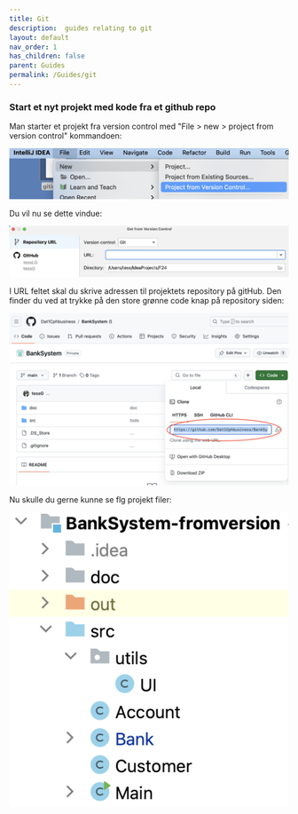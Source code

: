 ```yaml
---
title: Git
description:  guides relating to git
layout: default
nav_order: 1
has_children: false
parent: Guides
permalink: /Guides/git
---
```


### Start et nyt projekt med kode fra et github repo

Man starter et projekt fra version control med "File > new > project from version control" kommandoen:

![screen1](../assets/images/guides/Screen1.png)



Du vil nu se dette vindue:

![screen1](../assets/images/guides/Screen2.png)


I URL feltet skal du skrive adressen til projektets repository på gitHub. Den finder du ved at trykke på den store grønne code knap på repository siden:

![screen1](../assets/images/guides/Screen3.png)

Nu skulle du gerne kunne se flg projekt filer:

![screen1](../assets/images/guides/Screen4.png)
